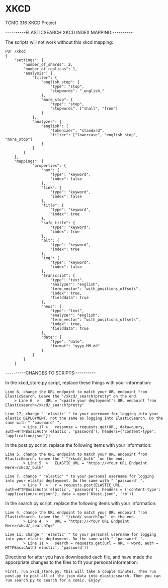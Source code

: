 # XKCD
TCMG 316 XKCD Project

----------ELASTICSEARCH XKCD INDEX MAPPING:----------

The scripts will not work without this xkcd mapping:

	PUT /xkcd
	{
		"settings": {
			"number_of_shards": 2,
			"number_of_replicas": 1,
			"analysis": {
				"filter": {
					"english_stop": {
						"type": "stop",
						"stopwords": "_english_"
					},
					"more_stop": {
						"type": "stop",
						"stopwords": ["shall", "from"]
					}
				},
				"analyzer": {
					"english": {
						"tokenizer": "standard",
						"filter": ["lowercase", "english_stop", "more_stop"]
					}
				}
			}
		},
		"mappings": {
				"properties": {
					"num": {
						"type": "keyword",
						"index": false
					},
					"link": {
						"type": "keyword",
						"index": false
					},
					"title": {
						"type": "keyword",
						"index": true
					},
					"safe_title": {
						"type": "keyword",
						"index": true
					},
					"alt": {
						"type": "keyword",
						"index": true
					},
					"img": {
						"type": "keyword",
						"index": false
					},
					"transcript": {
						"type": "text",
						"analyzer": "english",
						"term_vector": "with_positions_offsets",
						"index": true,
						"fielddata": true
					},
					"news": {
						"type": "text",
						"analyzer": "english",
						"term_vector": "with_positions_offsets",
						"index": true,
						"fielddata": true
					},
					"date": {
						"type": "date",
						"format": "yyyy-MM-dd"
					}
				}
			}
		}

----------CHANGES TO SCRIPTS:----------

In the xkcd_store.py script, replace these things with your information:
  
	Line 6, change the URL endpoint to match your URL endpoint from ElasticSearch. Leave the "/xkcd/_search?pretty" on the end.
		> Line 6  >   URL = "<paste your deployment's URL endpoint from Elasticsearch>/xkcd/_search?pretty"

	Line 17, change " 'elastic' " to your username for logging into your elastic DEPLOYMENT, not the same as logging into ElasticSearch. Do the same with " 'password' ".
      		> Line 17 >   response = requests.get(URL, data=query, auth=HTTPBasicAuth('elastic', 'password'), headers={'content-type': 'application/json'})

In the post.py script, replace the following items with your information:
  
  	Line 5, change the URL endpoint to match your URL endpoint from ElasticSearch. Leave the ' "/xkcd/_bulk" 'on the end.
      		> Line 5  >   ELASTIC_URL = "https://<Your URL Endpoint Here>/xkcd/_bulk"
  
	Line 7, change " 'elastic' " to your personal username for logging into your elastic deployment. Do the same with " 'password' ".
      		> Line 7  >   r = requests.post(ELASTIC_URL, auth=HTTPBasicAuth('elastic', 'password'), headers = {'content-type': 'application/x-ndjson'}, data = open('6test.json', 'rb'))

In the search.py script, replace the following items with your information:
  
	Line 4, change the URL endpoint to match your URL endpoint from ElasticSearch. Leave the ' "/xkcd/_search?q=" 'on the end.
      		> Line 4  >   URL = "https://<Your URL Endpoint Here>/xkcd/_search?q="
  
	Line 11, change " 'elastic' " to your personal username for logging into your elastic deployment. Do the same with " 'password' ".
      		> Line 11 >   search = requests.get(url = URL + word, auth = HTTPBasicAuth('elastic', 'password'))
    
Directions for after you have downloaded each file, and have made the apporpriate changes to the files to fit your personal information:

	First, run xkcd_store.py, this will take a couple minutes. Then run post.py to post all of the json data into elasticsearch. Then you can run search.py to search for a comic. Enjoy!
